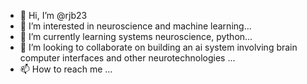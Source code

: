 - 👋 Hi, I’m @rjb23
- 👀 I’m interested in neuroscience and machine learning...
- 🌱 I’m currently learning systems neuroscience, python...
- 💞️ I’m looking to collaborate on building an ai system involving brain computer interfaces and other neurotechnologies ...
- 📫 How to reach me  ...

<!---
rjb23/rjb23 is a ✨ special ✨ repository because its `README.md` (this file) appears on your GitHub profile.
You can click the Preview link to take a look at your changes.
--->
